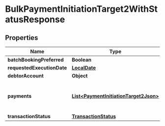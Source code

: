 
# BulkPaymentInitiationTarget2WithStatusResponse

## Properties
Name | Type | Description | Notes
------------ | ------------- | ------------- | -------------
**batchBookingPreferred** | **Boolean** |  |  [optional]
**requestedExecutionDate** | [**LocalDate**](LocalDate.md) |  |  [optional]
**debtorAccount** | **Object** |  | 
**payments** | [**List&lt;PaymentInitiationTarget2Json&gt;**](PaymentInitiationTarget2Json.md) | A list of JSON bodies for TARGET-2 payments. | 
**transactionStatus** | [**TransactionStatus**](TransactionStatus.md) |  |  [optional]




